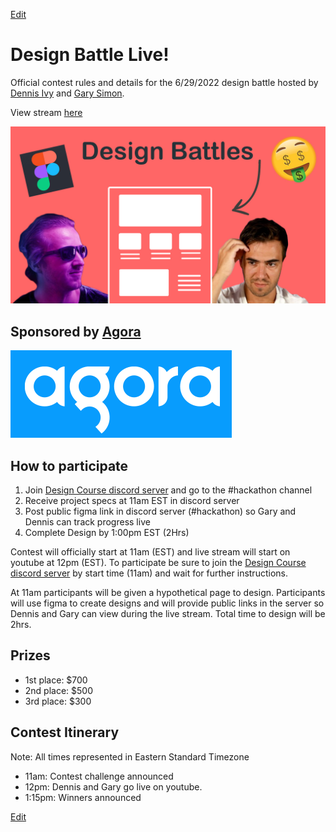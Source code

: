 [Edit](https://github.com/divanov11/designbattle/blob/master/index.md)

# Design Battle Live!

Official contest rules and details for the 6/29/2022 design battle hosted by [Dennis Ivy](https://twitter.com/dennisivy11) and [Gary Simon](https://twitter.com/designcoursecom).

View stream [here](https://www.youtube.com/watch?v=n2i4D62mIDE)


![Agora](./images/DesignBattles.jpg )

## Sponsored by [Agora](https://twitter.com/AgoraIO)


![Agora](./images/agora.png "Agora logo")


## How to participate

1. Join [Design Course discord server](https://discord.gg/svBRy64t) and go to the #hackathon channel
1. Receive project specs at 11am EST in discord server
1. Post public figma link in discord server (#hackathon) so Gary and Dennis can track progress live
1. Complete Design by 1:00pm EST (2Hrs)

Contest will officially start at 11am (EST) and live stream will start on youtube at 12pm (EST). To participate be sure to join the [Design Course discord server](hhttps://discord.gg/svBRy64t) by start time (11am) and wait for further instructions.

At 11am participants will be given a hypothetical page to design. Participants will use figma to create designs and will provide public links in the server so Dennis and Gary can view during the live stream. Total time to design will be 2hrs.

## Prizes

- 1st place: $700
- 2nd place: $500
- 3rd place: $300

## Contest Itinerary

Note: All times represented in Eastern Standard Timezone

- 11am: Contest challenge announced
- 12pm: Dennis and Gary go live on youtube.
- 1:15pm: Winners announced 

[Edit](https://github.com/divanov11/designbattle/blob/master/index.md)